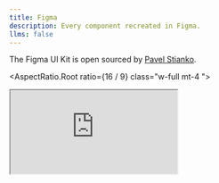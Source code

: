 ```yaml
---
title: Figma
description: Every component recreated in Figma.
llms: false
---
```


The Figma UI Kit is open sourced by [Pavel Stianko](https://twitter.com/pavel_stianko).

<script lang="ts">
	import { AspectRatio } from "bits-ui";
</script>

<AspectRatio.Root ratio={16 / 9} class="w-full mt-4 ">

  <iframe title="Figma page for bits-ui" src="https://embed.figma.com/file/1430229712135910564/hf_embed?community_viewer=true&embed_host=shadcn&hub_file_id=1430229712135910564&kind=&viewer=1" class="h-full w-full overflow-hidden rounded-lg border bg-muted" />
</AspectRatio.Root>

## Grab a copy

https://www.figma.com/community/file/1430229712135910564/bits-ui-kit
